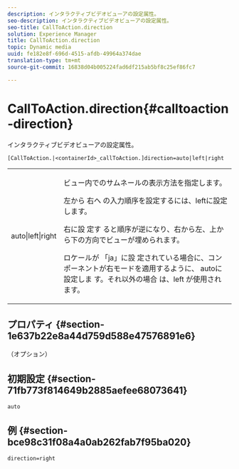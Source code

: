 ```yaml
---
description: インタラクティブビデオビューアの設定属性。
seo-description: インタラクティブビデオビューアの設定属性。
seo-title: CallToAction.direction
solution: Experience Manager
title: CallToAction.direction
topic: Dynamic media
uuid: fe182e8f-696d-4515-afdb-49964a374dae
translation-type: tm+mt
source-git-commit: 16838d04b005224fad6df215ab5bf8c25ef86fc7

---
```



# CallToAction.direction{#calltoaction-direction}

インタラクティブビデオビューアの設定属性。

`[CallToAction.|<containerId>_callToAction.]direction=auto|left|right`

<table id="table_441553CD34C94A58A9D7CBF772DEDDB6"> 
 <tbody> 
  <tr> 
   <td colname="col1"> <p> <span class="codeph"> auto|left|right </span> </p> </td> 
   <td colname="col2"> <p> ビュー内でのサムネールの表示方法を指定します。 </p> <p>左から <span class="codeph"> 右へ </span> の入力順序を設定するには、leftに設定します。 </p> <p>右に設 <span class="codeph"> 定す </span> ると順序が逆になり、右から左、上から下の方向でビューが埋められます。 </p> <p>ロケールが <span class="codeph"> 「ja」に設 </span> 定されている場合に、コンポーネントが右モードを適用するように、 <span class="codeph"> autoに設定しま </span>す。それ以外の場合 <span class="codeph"> は、left </span> が使用されます。 </p> </td> 
  </tr> 
 </tbody> 
</table>

## プロパティ {#section-1e637b22e8a44d759d588e47576891e6}

（オプション）

## 初期設定 {#section-71fb773f814649b2885aefee68073641}

`auto`

## 例 {#section-bce98c31f08a4a0ab262fab7f95ba020}

```
direction=right
```

